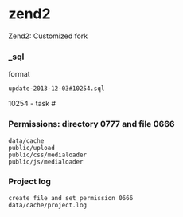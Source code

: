zend2
=====

Zend2: Customized fork

### _sql
format
```code
update-2013-12-03#10254.sql

```
10254 - task #

### Permissions: directory 0777 and file 0666
```code
data/cache
public/upload
public/css/medialoader
public/js/medialoader
```

### Project log
```code
create file and set permission 0666
data/cache/project.log
```
